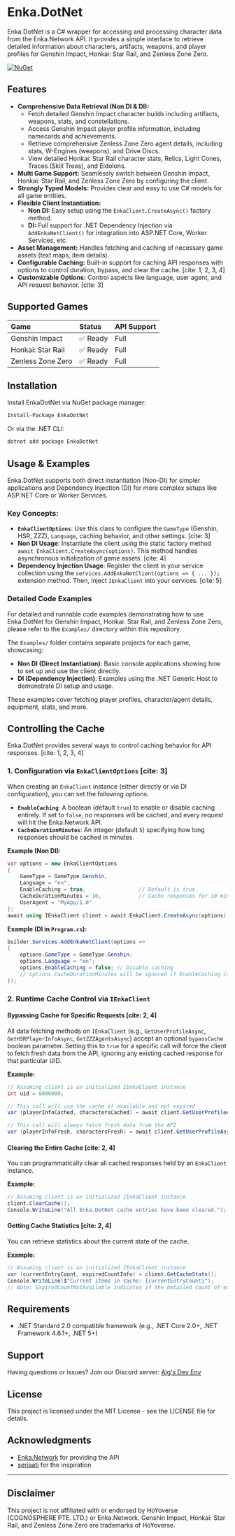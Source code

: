﻿# Enka.DotNet

Enka.DotNet is a C# wrapper for accessing and processing character data from the Enka.Network API. It provides a simple interface to retrieve detailed information about characters, artifacts, weapons, and player profiles for Genshin Impact, Honkai: Star Rail, and Zenless Zone Zero.

[![NuGet](https://img.shields.io/nuget/v/EnkaDotNet.svg)](https://www.nuget.org/packages/EnkaDotNet/)

## Features

  * **Comprehensive Data Retrieval (Non DI & DI):**
      * Fetch detailed Genshin Impact character builds including artifacts, weapons, stats, and constellations.
      * Access Genshin Impact player profile information, including namecards and achievements.
      * Retrieve comprehensive Zenless Zone Zero agent details, including stats, W-Engines (weapons), and Drive Discs.
      * View detailed Honkai: Star Rail character stats, Relics, Light Cones, Traces (Skill Trees), and Eidolons.
  * **Multi Game Support:** Seamlessly switch between Genshin Impact, Honkai: Star Rail, and Zenless Zone Zero by configuring the client.
  * **Strongly Typed Models:** Provides clear and easy to use C# models for all game entities.
  * **Flexible Client Instantiation:**
      * **Non DI:** Easy setup using the `EnkaClient.CreateAsync()` factory method.
      * **DI:** Full support for .NET Dependency Injection via `AddEnkaNetClient()` for integration into ASP.NET Core, Worker Services, etc.
  * **Asset Management:** Handles fetching and caching of necessary game assets (text maps, item details).
  * **Configurable Caching:** Built-in support for caching API responses with options to control duration, bypass, and clear the cache. [cite: 1, 2, 3, 4]
  * **Customizable Options:** Control aspects like language, user agent, and API request behavior. [cite: 3]

## Supported Games

| Game                | Status   | API Support |
| :------------------ | :------- | :---------- |
| Genshin Impact      | ✅ Ready | Full        |
| Honkai: Star Rail   | ✅ Ready | Full        |
| Zenless Zone Zero   | ✅ Ready | Full        |

## Installation

Install EnkaDotNet via NuGet package manager:

```bash
Install-Package EnkaDotNet
```

Or via the .NET CLI:

```bash
dotnet add package EnkaDotNet
```

## Usage & Examples

Enka.DotNet supports both direct instantiation (Non-DI) for simpler applications and Dependency Injection (DI) for more complex setups like ASP.NET Core or Worker Services.

### Key Concepts:

  * **`EnkaClientOptions`**: Use this class to configure the `GameType` (Genshin, HSR, ZZZ), `Language`, caching behavior, and other settings. [cite: 3]
  * **Non DI Usage**: Instantiate the client using the static factory method `await EnkaClient.CreateAsync(options)`. This method handles asynchronous initialization of game assets. [cite: 4]
  * **Dependency Injection Usage**: Register the client in your service collection using the `services.AddEnkaNetClient(options => { ... });` extension method. Then, inject `IEnkaClient` into your services. [cite: 5]

### Detailed Code Examples

For detailed and runnable code examples demonstrating how to use Enka.DotNet for Genshin Impact, Honkai: Star Rail, and Zenless Zone Zero, please refer to the `Examples/` directory within this repository.

The `Examples/` folder contains separate projects for each game, showcasing:

  * **Non DI (Direct Instantiation)**: Basic console applications showing how to set up and use the client directly.
  * **DI (Dependency Injection)**: Examples using the .NET Generic Host to demonstrate DI setup and usage.

These examples cover fetching player profiles, character/agent details, equipment, stats, and more.

## Controlling the Cache

Enka.DotNet provides several ways to control caching behavior for API responses. [cite: 1, 2, 3, 4]

### 1\. Configuration via `EnkaClientOptions` [cite: 3]

When creating an `EnkaClient` instance (either directly or via DI configuration), you can set the following options:

  * **`EnableCaching`**: A boolean (default `true`) to enable or disable caching entirely. If set to `false`, no responses will be cached, and every request will hit the Enka.Network API.
  * **`CacheDurationMinutes`**: An integer (default `5`) specifying how long responses should be cached in minutes.

**Example (Non DI):**

```csharp
var options = new EnkaClientOptions
{
    GameType = GameType.Genshin,
    Language = "en",
    EnableCaching = true,                 // Default is true
    CacheDurationMinutes = 10,            // Cache responses for 10 minutes
    UserAgent = "MyApp/1.0"
};
await using IEnkaClient client = await EnkaClient.CreateAsync(options);
```

**Example (DI in `Program.cs`):**

```csharp
builder.Services.AddEnkaNetClient(options =>
{
    options.GameType = GameType.Genshin;
    options.Language = "en";
    options.EnableCaching = false; // Disable caching
    // options.CacheDurationMinutes will be ignored if EnableCaching is false
});
```

### 2\. Runtime Cache Control via `IEnkaClient`

#### Bypassing Cache for Specific Requests [cite: 2, 4]

All data fetching methods on `IEnkaClient` (e.g., `GetUserProfileAsync`, `GetHSRPlayerInfoAsync`, `GetZZZAgentsAsync`) accept an optional `bypassCache` boolean parameter. Setting this to `true` for a specific call will force the client to fetch fresh data from the API, ignoring any existing cached response for that particular UID.

**Example:**

```csharp
// Assuming client is an initialized IEnkaClient instance
int uid = 8000000;

// This call will use the cache if available and not expired
var (playerInfoCached, charactersCached) = await client.GetUserProfileAsync(uid);

// This call will always fetch fresh data from the API
var (playerInfoFresh, charactersFresh) = await client.GetUserProfileAsync(uid, bypassCache: true);
```

#### Clearing the Entire Cache [cite: 2, 4]

You can programmatically clear all cached responses held by an `EnkaClient` instance.

**Example:**

```csharp
// Assuming client is an initialized IEnkaClient instance
client.ClearCache();
Console.WriteLine("All Enka.DotNet cache entries have been cleared.");
```

#### Getting Cache Statistics [cite: 2, 4]

You can retrieve statistics about the current state of the cache.

**Example:**

```csharp
// Assuming client is an initialized IEnkaClient instance
var (currentEntryCount, expiredCountInfo) = client.GetCacheStats();
Console.WriteLine($"Current items in cache: {currentEntryCount}");
// Note: ExpiredCountNotAvailable indicates if the detailed count of expired items (before they arecompacted) is available.
```

## Requirements

  * .NET Standard 2.0 compatible framework (e.g., .NET Core 2.0+, .NET Framework 4.6.1+, .NET 5+)

## Support

Having questions or issues? Join our Discord server: [Alg's Dev Env](https://discord.gg/d4UgxagmwF)

## License

This project is licensed under the MIT License - see the LICENSE file for details.

## Acknowledgments

  * [Enka.Network](https://enka.network/) for providing the API
  * [seriaati](https://github.com/seriaati) for the inspiration

-----

## Disclaimer

This project is not affiliated with or endorsed by HoYoverse (COGNOSPHERE PTE. LTD.) or Enka.Network. Genshin Impact, Honkai: Star Rail, and Zenless Zone Zero are trademarks of HoYoverse.